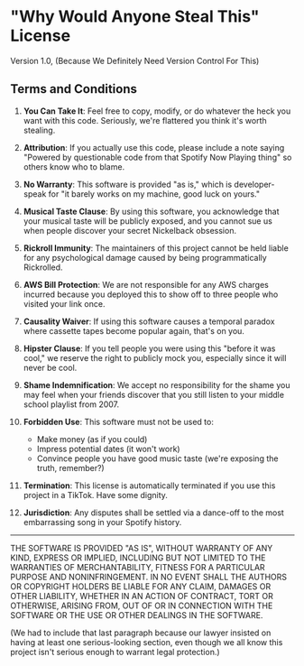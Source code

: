 # "Why Would Anyone Steal This" License

Version 1.0, (Because We Definitely Need Version Control For This)

## Terms and Conditions

1. **You Can Take It**: Feel free to copy, modify, or do whatever the heck you want with this code. Seriously, we're flattered you think it's worth stealing.

2. **Attribution**: If you actually use this code, please include a note saying "Powered by questionable code from that Spotify Now Playing thing" so others know who to blame.

3. **No Warranty**: This software is provided "as is," which is developer-speak for "it barely works on my machine, good luck on yours."

4. **Musical Taste Clause**: By using this software, you acknowledge that your musical taste will be publicly exposed, and you cannot sue us when people discover your secret Nickelback obsession.

5. **Rickroll Immunity**: The maintainers of this project cannot be held liable for any psychological damage caused by being programmatically Rickrolled.

6. **AWS Bill Protection**: We are not responsible for any AWS charges incurred because you deployed this to show off to three people who visited your link once.

7. **Causality Waiver**: If using this software causes a temporal paradox where cassette tapes become popular again, that's on you.

8. **Hipster Clause**: If you tell people you were using this "before it was cool," we reserve the right to publicly mock you, especially since it will never be cool.

9. **Shame Indemnification**: We accept no responsibility for the shame you may feel when your friends discover that you still listen to your middle school playlist from 2007.

10. **Forbidden Use**: This software must not be used to:

    - Make money (as if you could)
    - Impress potential dates (it won't work)
    - Convince people you have good music taste (we're exposing the truth, remember?)

11. **Termination**: This license is automatically terminated if you use this project in a TikTok. Have some dignity.

12. **Jurisdiction**: Any disputes shall be settled via a dance-off to the most embarrassing song in your Spotify history.

---

THE SOFTWARE IS PROVIDED "AS IS", WITHOUT WARRANTY OF ANY KIND, EXPRESS OR
IMPLIED, INCLUDING BUT NOT LIMITED TO THE WARRANTIES OF MERCHANTABILITY,
FITNESS FOR A PARTICULAR PURPOSE AND NONINFRINGEMENT. IN NO EVENT SHALL THE
AUTHORS OR COPYRIGHT HOLDERS BE LIABLE FOR ANY CLAIM, DAMAGES OR OTHER
LIABILITY, WHETHER IN AN ACTION OF CONTRACT, TORT OR OTHERWISE, ARISING FROM,
OUT OF OR IN CONNECTION WITH THE SOFTWARE OR THE USE OR OTHER DEALINGS IN THE
SOFTWARE.

(We had to include that last paragraph because our lawyer insisted on having at least one serious-looking section, even though we all know this project isn't serious enough to warrant legal protection.)
